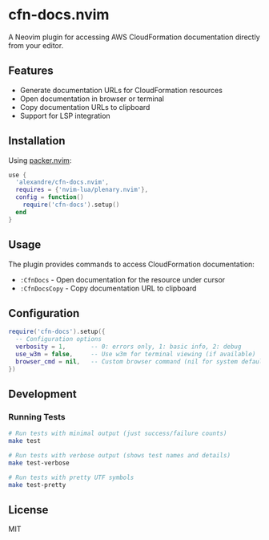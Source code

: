 # cfn-docs.nvim

A Neovim plugin for accessing AWS CloudFormation documentation directly from your editor.

## Features

- Generate documentation URLs for CloudFormation resources
- Open documentation in browser or terminal
- Copy documentation URLs to clipboard
- Support for LSP integration

## Installation

Using [packer.nvim](https://github.com/wbthomason/packer.nvim):

```lua
use {
  'alexandre/cfn-docs.nvim',
  requires = {'nvim-lua/plenary.nvim'},
  config = function()
    require('cfn-docs').setup()
  end
}
```

## Usage

The plugin provides commands to access CloudFormation documentation:

- `:CfnDocs` - Open documentation for the resource under cursor
- `:CfnDocsCopy` - Copy documentation URL to clipboard

## Configuration

```lua
require('cfn-docs').setup({
  -- Configuration options
  verbosity = 1,       -- 0: errors only, 1: basic info, 2: debug
  use_w3m = false,     -- Use w3m for terminal viewing (if available)
  browser_cmd = nil,   -- Custom browser command (nil for system default)
})
```

## Development

### Running Tests

```bash
# Run tests with minimal output (just success/failure counts)
make test

# Run tests with verbose output (shows test names and details)
make test-verbose

# Run tests with pretty UTF symbols
make test-pretty
```

## License

MIT
